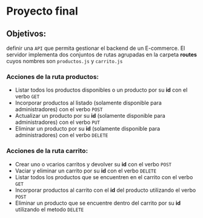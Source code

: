 # Proyecto final 

## Objetivos: 

definir una `API` que permita gestionar el backend de un E-commerce. El servidor implementa dos conjuntos de rutas agrupadas en la carpeta **routes**
cuyos nombres son `productos.js` y `carrito.js` 

### Acciones de la ruta productos: 

* Listar todos los productos disponibles o un producto por su **id** con el verbo `GET`
* Incorporar productos al listado (solamente disponible para administradores) con el verbo `POST`
* Actualizar un producto por su **id** (solamente disponible para administradores) con el verbo `PUT`
* Eliminar un producto por su **id** (solamente disponible para administradores) con el verbo `DELETE`
  
### Acciones de la ruta carrito: 

* Crear uno o vcarios carritos y devolver su **id** con el verbo `POST`
* Vaciar y eliminar un carrito por su **id** con el verbo `DELETE`
* Listar todos los productos que se encuentren en el carrito con el verbo `GET`
* Incorporar productos al carrito con el **id** del producto utilizando el verbo `POST`
* Eliminar un producto que se encuentre dentro del carrito por su **id** utilizando el metodo `DELETE`